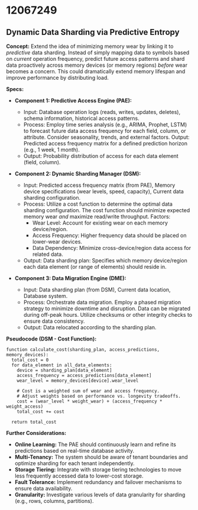 # 12067249

## Dynamic Data Sharding via Predictive Entropy

**Concept:** Extend the idea of minimizing memory wear by linking it to *predictive* data sharding. Instead of simply mapping data to symbols based on *current* operation frequency, predict future access patterns and shard data proactively across memory devices (or memory regions) *before* wear becomes a concern. This could dramatically extend memory lifespan and improve performance by distributing load.

**Specs:**

*   **Component 1: Predictive Access Engine (PAE):**
    *   Input: Database operation logs (reads, writes, updates, deletes), schema information, historical access patterns.
    *   Process: Employ time series analysis (e.g., ARIMA, Prophet, LSTM) to forecast future data access frequency for each field, column, or attribute.  Consider seasonality, trends, and external factors.  Output: Predicted access frequency matrix for a defined prediction horizon (e.g., 1 week, 1 month).
    *   Output: Probability distribution of access for each data element (field, column).

*   **Component 2: Dynamic Sharding Manager (DSM):**
    *   Input: Predicted access frequency matrix (from PAE), Memory device specifications (wear levels, speed, capacity), Current data sharding configuration.
    *   Process:  Utilize a cost function to determine the optimal data sharding configuration.  The cost function should minimize expected memory wear *and* maximize read/write throughput. Factors:
        *   Wear Level: Account for existing wear on each memory device/region.
        *   Access Frequency: Higher frequency data should be placed on lower-wear devices.
        *   Data Dependency:  Minimize cross-device/region data access for related data.
    *   Output: Data sharding plan: Specifies which memory device/region each data element (or range of elements) should reside in.

*   **Component 3: Data Migration Engine (DME):**
    *   Input: Data sharding plan (from DSM), Current data location, Database system.
    *   Process:  Orchestrate data migration.  Employ a phased migration strategy to minimize downtime and disruption.  Data can be migrated during off-peak hours.  Utilize checksums or other integrity checks to ensure data consistency.
    *   Output:  Data relocated according to the sharding plan.

**Pseudocode (DSM - Cost Function):**

```
function calculate_cost(sharding_plan, access_predictions, memory_devices):
  total_cost = 0
  for data_element in all_data_elements:
    device = sharding_plan[data_element]
    access_frequency = access_predictions[data_element]
    wear_level = memory_devices[device].wear_level

    # Cost is a weighted sum of wear and access frequency.
    # Adjust weights based on performance vs. longevity tradeoffs.
    cost = (wear_level * weight_wear) + (access_frequency * weight_access)
    total_cost += cost

  return total_cost
```

**Further Considerations:**

*   **Online Learning:**  The PAE should continuously learn and refine its predictions based on real-time database activity.
*   **Multi-Tenancy:**  The system should be aware of tenant boundaries and optimize sharding for each tenant independently.
*   **Storage Tiering:**  Integrate with storage tiering technologies to move less frequently accessed data to lower-cost storage.
*   **Fault Tolerance:**  Implement redundancy and failover mechanisms to ensure data availability.
*   **Granularity:** Investigate various levels of data granularity for sharding (e.g., rows, columns, partitions).